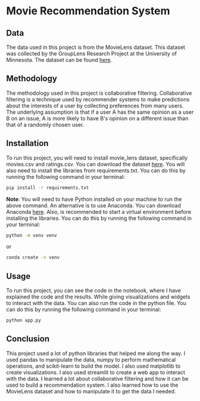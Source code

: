 # Movie Recommendation System

## Data
The data used in this project is from the MovieLens dataset. This dataset was collected by the GroupLens Research Project at the University of Minnesota. The dataset can be found [here](https://www.kaggle.com/datasets/grouplens/movielens-20m-dataset/).


## Methodology
The methodology used in this project is collaborative filtering. Collaborative filtering is a technique used by recommender systems to make predictions about the interests of a user by collecting preferences from many users. The underlying assumption is that if a user A has the same opinion as a user B on an issue, A is more likely to have B's opinion on a different issue than that of a randomly chosen user.

## Installation
To run this project, you will need to install movie_lens dataset, specifically movies.csv and ratings.csv. You can download the dataset [here](https://www.kaggle.com/datasets/grouplens/movielens-20m-dataset/). You will also need to install the libraries from requirements.txt. You can do this by running the following command in your terminal:

```bash
pip install -r requirements.txt
```

**Note**: You will need to have Python installed on your machine to run the above command. An alternative is to use Anaconda. You can download Anaconda [here](https://www.anaconda.com/products/individual). Also, is recommended to start a virtual environment before installing the libraries. You can do this by running the following command in your terminal:

```bash
python -m venv venv
```
or 
    
```bash
conda create -n venv
```

## Usage
To run this project, you can see the code in the notebook, where I have explained the code and the results. While giving visualizations and widgets to interact with the data. You can also run the code in the python file. You can do this by running the following command in your terminal:

```bash
python app.py
```

## Conclusion
This project used a lot of python libraries that helped me along the way. I used pandas to manipulate the data, numpy to perform mathematical operations, and scikit-learn to build the model. I also used matplotlib to create visualizations. I also used streamlit to create a web app to interact with the data. I learned a lot about collaborative filtering and how it can be used to build a recommendation system. I also learned how to use the MovieLens dataset and how to manipulate it to get the data I needed.
